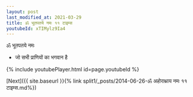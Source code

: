 ```yaml
---
layout: post
last_modified_at: 2021-03-29
title: ॐ भूतपतये नमः ११ टाइम्स
youtubeId: xTIMylz9Ia4
---
```

 
 
 ॐ भूतपतये नमः  
 
 -  जो सभी प्राणियों का भगवान है 
 
  
 
  
 
 
 
 
 
 


{% include youtubePlayer.html id=page.youtubeId %}
 
[Next]({{ site.baseurl }}{% link  split1/_posts/2014-06-26-ॐ अहोराथ्राय नमः ११ टाइम्स.md%})
 
